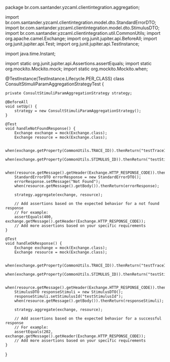 package br.com.santander.yzcaml.clientintegration.aggregation;

import br.com.santander.yzcaml.clientintegration.model.dto.StandardErrorDTO;
import br.com.santander.yzcaml.clientintegration.model.dto.StimulusDTO;
import br.com.santander.yzcaml.clientintegration.util.CommonUtils;
import org.apache.camel.Exchange;
import org.junit.jupiter.api.BeforeAll;
import org.junit.jupiter.api.Test;
import org.junit.jupiter.api.TestInstance;

import java.time.Instant;

import static org.junit.jupiter.api.Assertions.assertEquals;
import static org.mockito.Mockito.mock;
import static org.mockito.Mockito.when;

@TestInstance(TestInstance.Lifecycle.PER_CLASS)
class ConsultStimuliParamAggregationStrategyTest {

    private ConsultStimuliParamAggregationStrategy strategy;

    @BeforeAll
    void setUp() {
        strategy = new ConsultStimuliParamAggregationStrategy();
    }

    @Test
    void handleNotFoundResponse() {
        Exchange exchange = mock(Exchange.class);
        Exchange resource = mock(Exchange.class);

        when(exchange.getProperty(CommonUtils.TRACE_ID)).thenReturn("testTraceId");
        when(exchange.getProperty(CommonUtils.STIMULUS_ID)).thenReturn("testStimulusId");

        when(resource.getMessage().getHeader(Exchange.HTTP_RESPONSE_CODE)).thenReturn(404);
        StandardErrorDTO errorResponse = new StandardErrorDTO();
        errorResponse.setMessage("Not Found");
        when(resource.getMessage().getBody()).thenReturn(errorResponse);

        strategy.aggregate(exchange, resource);

        // Add assertions based on the expected behavior for a not found response
        // For example:
        assertEquals(400, exchange.getMessage().getHeader(Exchange.HTTP_RESPONSE_CODE));
        // Add more assertions based on your specific requirements
    }

    @Test
    void handleOkResponse() {
        Exchange exchange = mock(Exchange.class);
        Exchange resource = mock(Exchange.class);

        when(exchange.getProperty(CommonUtils.TRACE_ID)).thenReturn("testTraceId");
        when(exchange.getProperty(CommonUtils.STIMULUS_ID)).thenReturn("testStimulusId");

        when(resource.getMessage().getHeader(Exchange.HTTP_RESPONSE_CODE)).thenReturn(200);
        StimulusDTO responseStimuli = new StimulusDTO();
        responseStimuli.setStimulusId("testStimulusId");
        when(resource.getMessage().getBody()).thenReturn(responseStimuli);

        strategy.aggregate(exchange, resource);

        // Add assertions based on the expected behavior for a successful response
        // For example:
        assertEquals(202, exchange.getMessage().getHeader(Exchange.HTTP_RESPONSE_CODE));
        // Add more assertions based on your specific requirements
    }
}

